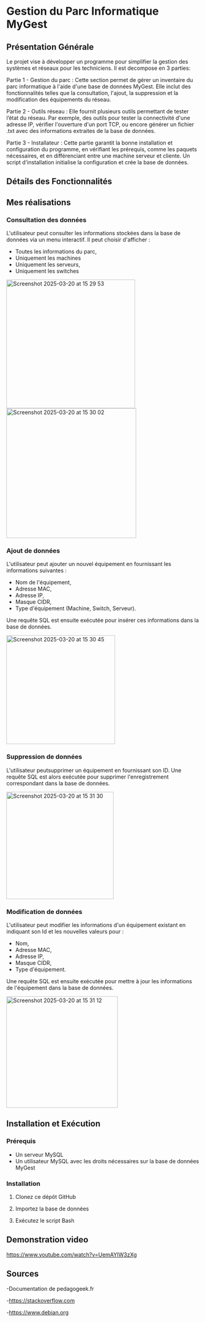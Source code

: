 # Gestion du Parc Informatique MyGest

## Présentation Générale
Le projet vise à développer un programme pour simplifier la gestion des systèmes et réseaux pour les techniciens. Il est decompose en 3 parties:

Partie 1 - Gestion du parc : Cette section permet de gérer un inventaire du parc informatique à l'aide d'une base de données MyGest. Elle inclut des fonctionnalités telles que la consultation, l'ajout, la suppression et la modification des équipements du réseau.

Partie 2 - Outils réseau : Elle fournit plusieurs outils permettant de tester l’état du réseau. Par exemple, des outils pour tester la connectivité d'une adresse IP, vérifier l'ouverture d'un port TCP, ou encore générer un fichier .txt avec des informations extraites de la base de données.

Partie 3 - Installateur : Cette partie garantit la bonne installation et configuration du programme, en vérifiant les prérequis, comme les paquets nécessaires, et en différenciant entre une machine serveur et cliente. Un script d'installation initialise la configuration et crée la base de données.

## Détails des Fonctionnalités

## Mes réalisations

### Consultation des données
L'utilisateur peut consulter les informations stockées dans la base de données via un menu interactif. Il peut choisir d'afficher :
- Toutes les informations du parc,
- Uniquement les machines
- Uniquement les serveurs,
- Uniquement les switches

  
<img width="336" alt="Screenshot 2025-03-20 at 15 29 53" src="https://github.com/user-attachments/assets/21978ecb-80ca-43d4-96db-f53fda6e7069" />

  
<img width="339" alt="Screenshot 2025-03-20 at 15 30 02" src="https://github.com/user-attachments/assets/d46cb77a-8b7d-4e39-a122-ebd88bef84ee" />


### Ajout de données
L'utilisateur peut ajouter un nouvel équipement en fournissant les informations suivantes :
- Nom de l'équipement,
- Adresse MAC,
- Adresse IP,
- Masque CIDR,
- Type d'équipement (Machine, Switch, Serveur).

Une requête SQL est ensuite exécutée pour insérer ces informations dans la base de données.

<img width="284" alt="Screenshot 2025-03-20 at 15 30 45" src="https://github.com/user-attachments/assets/cd16ae5f-049f-4257-b687-5e8422311882" />


### Suppression de données
L'utilisateur peutsupprimer un équipement en fournissant son ID. Une requête SQL est alors exécutée pour supprimer l'enregistrement correspondant dans la base de données.

<img width="280" alt="Screenshot 2025-03-20 at 15 31 30" src="https://github.com/user-attachments/assets/8dea34bf-a62d-4d94-9dde-cc76726d804e" />


### Modification de données
L'utilisateur peut modifier les informations d'un équipement existant en indiquant son Id et les nouvelles valeurs pour :
- Nom,
- Adresse MAC,
- Adresse IP,
- Masque CIDR,
- Type d'équipement.

Une requête SQL est ensuite exécutée pour mettre à jour les informations de l'équipement dans la base de données.

<img width="291" alt="Screenshot 2025-03-20 at 15 31 12" src="https://github.com/user-attachments/assets/d5d02541-9ccf-4bd8-80df-dcc23ba77062" />


## Installation et Exécution
### Prérequis
- Un serveur MySQL 
- Un utilisateur MySQL avec les droits nécessaires sur la base de données MyGest


### Installation
1. Clonez ce dépôt GitHub 

2. Importez la base de données 

3. Exécutez le script Bash 


## Demonstration video

https://www.youtube.com/watch?v=UemAYIW3zXg


## Sources

-Documentation de pedagogeek.fr

-https://stackoverflow.com

-https://www.debian.org


